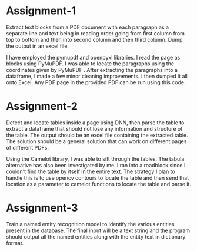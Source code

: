 
# Assignment-1
Extract text blocks from a PDF document with each paragraph as a separate line and text being in reading order going from first column from top to bottom and then into second column and then third column. Dump the output in an excel file.


I have employed the pymupdf and openpyxl libraries. I read the page as blocks using PyMuPDF. I was able to locate the paragraphs using the coordinates given by PyMuPDF . After extracting the paragraphs into a dataframe, I made a few minor cleaning improvements. I then dumped it all onto Excel. Any PDF page in the provided PDF can be run using this code.



# Assignment-2
Detect and locate tables inside a page using DNN, then parse the table to extract a dataframe that should not lose any information and structure of the table. The output should be an excel file containing the extracted table.
The solution should be a general solution that can work on different pages of different PDFs.

Using the Camelot library, I was able to sift through the tables. The tabula alternative has also been investigated by me. I ran into a roadblock since I couldn't find the table by itself in the entire text. The strategy I plan to handle this is to use opencv contours to locate the table and then send that location as a parameter to camelot functions to locate the table and parse it.

# Assignment-3
Train a named entity recognition model to identify the various entities present in the database. The final input will be a text string and the program should output all the named entities along with the entity text in dictionary format.


